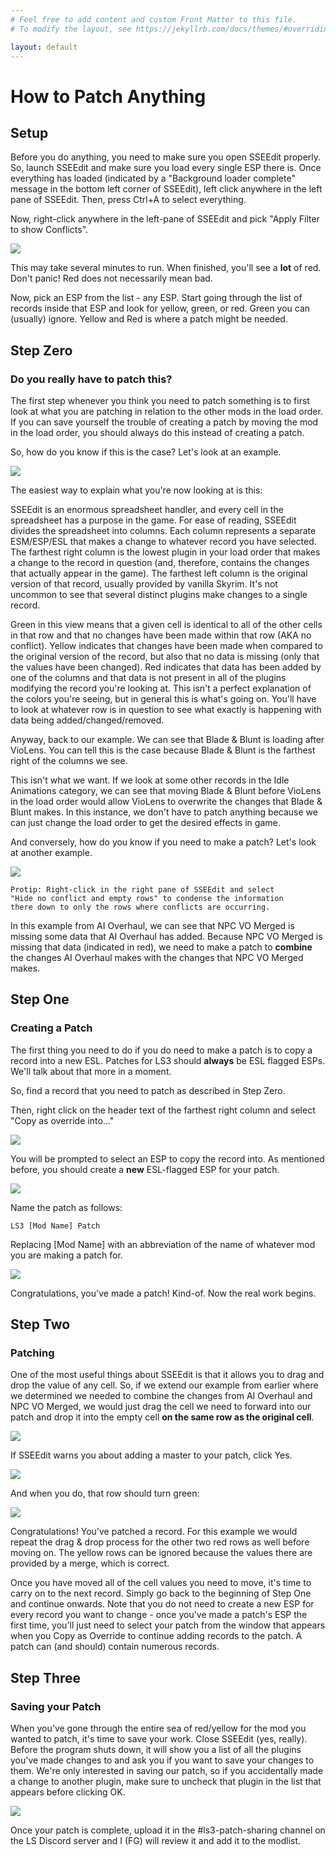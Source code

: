 ```yaml
---
# Feel free to add content and custom Front Matter to this file.
# To modify the layout, see https://jekyllrb.com/docs/themes/#overriding-theme-defaults

layout: default
---
```


# How to Patch Anything

## Setup

Before you do anything, you need to make sure you open SSEEdit properly. So, launch SSEEdit and make sure you load every single ESP there is. Once everything has loaded (indicated by a "Background loader complete" message in the bottom left corner of SSEEdit), left click anywhere in the left pane of SSEEdit. Then, press Ctrl+A to select everything.

Now, right-click anywhere in the left-pane of SSEEdit and pick "Apply Filter to show Conflicts".

![](https://i.imgur.com/ro4SE3L.png)

This may take several minutes to run. When finished, you'll see a **lot** of red. Don't panic! Red does not necessarily mean bad.

Now, pick an ESP from the list - any ESP. Start going through the list of records inside that ESP and look for yellow, green, or red. Green you can (usually) ignore. Yellow and Red is where a patch might be needed.

## Step Zero
### Do you really have to patch this?

The first step whenever you think you need to patch something is to first look at what you are patching in relation to the other mods in the load order. If you can save yourself the trouble of creating a patch by moving the mod in the load order, you should always do this instead of creating a patch.

So, how do you know if this is the case? Let's look at an example.

![](https://i.imgur.com/3Hxmc8n.png)

The easiest way to explain what you're now looking at is this:

SSEEdit is an enormous spreadsheet handler, and every cell in the spreadsheet has a purpose in the game. For ease of reading, SSEEdit divides the spreadsheet into columns. Each column represents a separate ESM/ESP/ESL that makes a change to whatever record you have selected. The farthest right column is the lowest plugin in your load order that makes a change to the record in question (and, therefore, contains the changes that actually appear in the game). The farthest left column is the original version of that record, usually provided by vanilla Skyrim. It's not uncommon to see that several distinct plugins make changes to a single record.

Green in this view means that a given cell is identical to all of the other cells in that row and that no changes have been made within that row (AKA no conflict). Yellow indicates that changes have been made when compared to the original version of the record, but also that no data is missing (only that the values have been changed). Red indicates that data has been added by one of the columns and that data is not present in all of the plugins modifying the record you're looking at. This isn't a perfect explanation of the colors you're seeing, but in general this is what's going on. You'll have to look at whatever row is in question to see what exactly is happening with data being added/changed/removed.

Anyway, back to our example. We can see that Blade & Blunt is loading after VioLens. You can tell this is the case because Blade & Blunt is the farthest right of the columns we see.

This isn't what we want. If we look at some other records in the Idle Animations category, we can see that moving Blade & Blunt before VioLens in the load order would allow VioLens to overwrite the changes that Blade & Blunt makes. In this instance, we don't have to patch anything because we can just change the load order to get the desired effects in game.

And conversely, how do you know if you need to make a patch? Let's look at another example.

![](https://i.imgur.com/QQ1Kw6m.png)
```
Protip: Right-click in the right pane of SSEEdit and select 
"Hide no conflict and empty rows" to condense the information 
there down to only the rows where conflicts are occurring. 
```

In this example from AI Overhaul, we can see that NPC VO Merged is missing some data that AI Overhaul has added. Because NPC VO Merged is missing that data (indicated in red), we need to make a patch to **combine** the changes AI Overhaul makes with the changes that NPC VO Merged makes.

## Step One
### Creating a Patch

The first thing you need to do if you do need to make a patch is to copy a record into a new ESL. Patches for LS3 should **always** be ESL flagged ESPs. We'll talk about that more in a moment.

So, find a record that you need to patch as described in Step Zero.

Then, right click on the header text of the farthest right column and select "Copy as override into..."

![](https://i.imgur.com/Dbnx4ec.png)

You will be prompted to select an ESP to copy the record into. As mentioned before, you should create a **new** ESL-flagged ESP for your patch.

![](https://i.imgur.com/7TqRSnn.png)

Name the patch as follows:

```
LS3 [Mod Name] Patch
```

Replacing [Mod Name] with an abbreviation of the name of whatever mod you are making a patch for.

![](https://i.imgur.com/6bb8z9H.png)

Congratulations, you've made a patch! Kind-of. Now the real work begins.

## Step Two
### Patching

One of the most useful things about SSEEdit is that it allows you to drag and drop the value of any cell. So, if we extend our example from earlier where we determined we needed to combine the changes from AI Overhaul and NPC VO Merged, we would just drag the cell we need to forward into our patch and drop it into the empty cell **on the same row as the original cell**.

![](https://i.imgur.com/e2cjsyB.png)

If SSEEdit warns you about adding a master to your patch, click Yes.

![](https://i.imgur.com/7XWuH2P.png)

And when you do, that row should turn green:

![](https://i.imgur.com/pKVDW2R.png)

Congratulations! You've patched a record. For this example we would repeat the drag & drop process for the other two red rows as well before moving on. The yellow rows can be ignored because the values there are provided by a merge, which is correct.

Once you have moved all of the cell values you need to move, it's time to carry on to the next record. Simply go back to the beginning of Step One and continue onwards. Note that you do not need to create a new ESP for every record you want to change - once you've made a patch's ESP the first time, you'll just need to select your patch from the window that appears when you Copy as Override to continue adding records to the patch. A patch can (and should) contain numerous records.

## Step Three
### Saving your Patch

When you've gone through the entire sea of red/yellow for the mod you wanted to patch, it's time to save your work. Close SSEEdit (yes, really). Before the program shuts down, it will show you a list of all the plugins you've made changes to and ask you if you want to save your changes to them. We're only interested in saving our patch, so if you accidentally made a change to another plugin, make sure to uncheck that plugin in the list that appears before clicking OK.

![](https://i.imgur.com/Or78ujU.png)

Once your patch is complete, upload it in the #ls3-patch-sharing channel on the LS Discord server and I (FG) will review it and add it to the modlist.